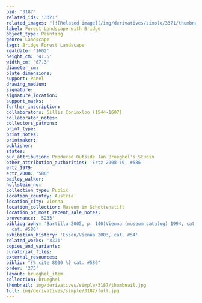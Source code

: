```yaml
---
pid: '3187'
related_ids: '3371'
related_images: "[![Related image](/img/derivatives/simple/3371/thumbnail.jpg)](/brughel/3371)"
label: Forest Landscape with Bridge
object_type: Painting
genre: Landscape
tags: Bridge Forest Landscape
realdate: '1602'
height_cm: '41.5'
width_cm: '67.3'
diameter_cm: 
plate_dimensions: 
support: Panel
drawing_medium: 
signature: 
signature_location: 
support_marks: 
further_inscription: 
collaborators: Gillis Coninxloo (1544-1607)
collaborator_notes: 
collectors_patrons: 
print_type: 
print_notes: 
printmaker: 
publisher: 
states: 
our_attribution: Produced Outside Jan Brueghel's Studio
other_attribution_authorities: 'Ertz 2008-10, #586'
ertz_1979: 
ertz_2008: '586'
bailey_walker: 
hollstein_no: 
collection_type: Public
location_country: Austria
location_city: Vienna
location_collection: Museum im Schottenstift
location_or_most_recent_sale_notes: 
provenance: '5233'
bibliography: 'Bartilla 2005, p. 140|Vienna (museum catalog) 1994, cat. #77|Ertz 2008-10,
  cat. #586'
exhibition_history: 'Essen/Vienna 2003, cat. #54'
related_works: '3371'
copies_and_variants: 
curatorial_files: 
external_resources: 
biblio: "{% cite 8900 %} cat. #586"
order: '275'
layout: brueghel_item
collection: brueghel
thumbnail: img/derivatives/simple/3187/thumbnail.jpg
full: img/derivatives/simple/3187/full.jpg
---
```

